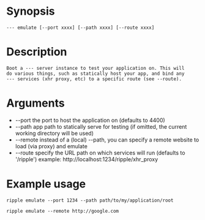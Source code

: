 # Synopsis

    --- emulate [--port xxxx] [--path xxxx] [--route xxxx]

# Description

    Boot a --- server instance to test your application on. This will
    do various things, such as statically host your app, and bind any
    --- services (xhr proxy, etc) to a specific route (see --route).

# Arguments

* --port    the port to host the application on (defaults to 4400)
* --path    app path to statically serve for testing (if omitted, the current working directory will be used)
* --remote  instead of a (local) --path, you can specify a remote website to load (via proxy) and emulate
* --route   specify the URL path on which services will run (defaults to '/ripple') example: http://localhost:1234/ripple/xhr_proxy

# Example usage

    ripple emulate --port 1234 --path path/to/my/application/root

    ripple emulate --remote http://google.com
